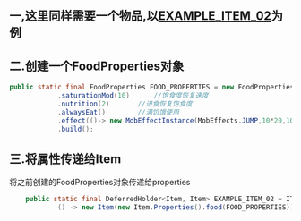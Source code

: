 ## 一,这里同样需要一个物品,以[EXAMPLE_ITEM_02](https://xxxyjade17.github.io/NeoForge.github.io/post/01.-zhu-ce-wu-pin-he-fang-kuai.html)为例
## 二.创建一个FoodProperties对象
```java 
public static final FoodProperties FOOD_PROPERTIES = new FoodProperties.Builder()
            .saturationMod(10)      //饱食度恢复速度
            .nutrition(2)       //进食恢复饱食度
            .alwaysEat()        //满饥饿使用
            .effect(()-> new MobEffectInstance(MobEffects.JUMP,10*20,10),1.0f)     //四个参数分别为效果，时间，等级，发生概率
            .build();
```
## 三.将属性传递给Item
将之前创建的FoodProperties对象传递给properties
```java
    public static final DeferredHolder<Item, Item> EXAMPLE_ITEM_02 = ITEMS.register("example_item_02",
            () -> new Item(new Item.Properties().food(FOOD_PROPERTIES)));
```